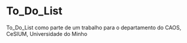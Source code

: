 # To_Do_List
To_Do_List como parte de um trabalho para o departamento do CAOS, CeSIUM, Universidade do Minho
